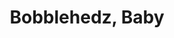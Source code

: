 ---
layout: child_layout/works/bobblehedz
title: Bobblehedz, Baby
permalink: /works/bobblehedz/
categories: [design, flash]
hero:
hero_title:
hero_classes: is-light
theme: theme-light
logo: /assets/img/content/branding/logo-type--dark.svg
breadcrumbs: 'auto'
lead: |
  The grammatic appropriation is indeed a reflection of how fly they are.
---